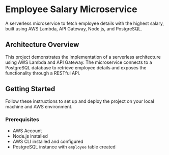 # Employee Salary Microservice

A serverless microservice to fetch employee details with the highest salary, built using AWS Lambda, API Gateway, Node.js, and PostgreSQL.

## Architecture Overview

This project demonstrates the implementation of a serverless architecture using AWS Lambda and API Gateway. The microservice connects to a PostgreSQL database to retrieve employee details and exposes the functionality through a RESTful API.

## Getting Started

Follow these instructions to set up and deploy the project on your local machine and AWS environment.

### Prerequisites

- AWS Account
- Node.js installed
- AWS CLI installed and configured
- PostgreSQL instance with `employee` table created
